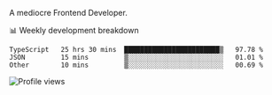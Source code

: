 A mediocre Frontend Developer.

📊 Weekly development breakdown
<!--START_SECTION:waka-->

```text
TypeScript   25 hrs 30 mins  ████████████████████████▒   97.78 %
JSON         15 mins         ▒░░░░░░░░░░░░░░░░░░░░░░░░   01.01 %
Other        10 mins         ▒░░░░░░░░░░░░░░░░░░░░░░░░   00.69 %
```

<!--END_SECTION:waka-->

<img src="https://gpvc.arturio.dev/iqbalfasri" alt="Profile views"/>

